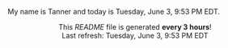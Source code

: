 My name is Tanner and today is Tuesday, June 3, 9:53 PM EDT.

<p align="center">This <i>README</i> file is generated <b>every 3 hours</b>!</br>Last refresh: Tuesday, June 3, 9:53 PM EDT<br /></p>
